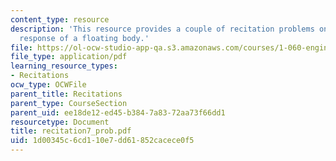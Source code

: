 ```yaml
---
content_type: resource
description: 'This resource provides a couple of recitation problems on topic: dynamic
  response of a floating body.'
file: https://ol-ocw-studio-app-qa.s3.amazonaws.com/courses/1-060-engineering-mechanics-ii-spring-2006/1d00345c6cd110e7dd61852cacece0f5_recitation7_prob.pdf
file_type: application/pdf
learning_resource_types:
- Recitations
ocw_type: OCWFile
parent_title: Recitations
parent_type: CourseSection
parent_uid: ee18de12-ed45-b384-7a83-72aa73f66dd1
resourcetype: Document
title: recitation7_prob.pdf
uid: 1d00345c-6cd1-10e7-dd61-852cacece0f5
---
```


